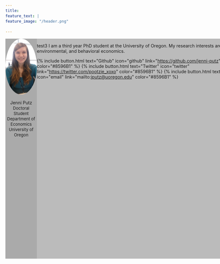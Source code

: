 ```yaml
---
title: 
feature_text: | 
feature_image: "/header.png" 

---
```


<html>
<head>
<meta name="viewport" content="width=device-width, initial-scale=1">
<style>
img {
  border-radius: 50%;
}
</style>
   
<style>
* {
  box-sizing: border-box;
}

/* Create two unequal columns that floats next to each other */
.column {
  float: left;
  padding: 0px;
  height: 700px; 
}

.left {
  width: 100px;
}

.right {
  width: 700px;
}

/* Clear floats after the columns */
.row:after {
  content: "";
  display: table;
  clear: both;
}
</style>
</head>
<body>


<div class="row" align="left" style="width: 1000px">
  <div class="column left" align = "center" style="background-color:#aaa;">
     <img src="/headshot.jpg" style="width:200px">
     <p style="text-align:center">Jenni Putz <br />
   <font size="-1"> Doctoral Student <br />
    Department of Economics <br />
     University of Oregon</font></p>
  </div>
  <div class="column right" style="background-color:#bbb;">
    <p>test3 I am a third year PhD student at the University of Oregon. My research interests are in education, environmental, and behavioral economics. <br />

{% include button.html text="Github" icon="github" link="https://github.com/jenni-putz" color="#8596B1" %} {% include button.html text="Twitter" icon="twitter" link="https://twitter.com/pootzie_xoxo" color="#8596B1" %} {% include button.html text="Email" icon="email" link="mailto:jputz@uoregon.edu" color="#8596B1" %} </p>
  </div>
</div>

</body>
</html>



